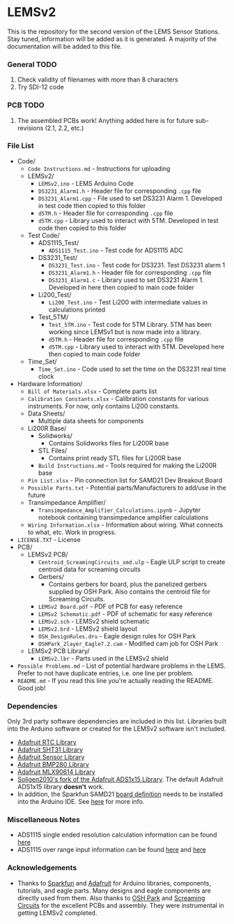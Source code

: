 # LEMSv2
This is the repository for the second version of the LEMS Sensor Stations. Stay tuned, information will be added as it is generated. A majority of the documentation will be added to this file.

### General TODO
1. Check validity of filenames with more than 8 characters
2. Try SDI-12 code

### PCB TODO
1. The assembled PCBs work! Anything added here is for future sub-revisions (2.1, 2.2, etc.)



### File List
* Code/
  * `Code Instructions.md` - Instructions for uploading
  * LEMSv2/
    * `LEMSv2.ino` - LEMS Arduino Code
    * `DS3231_Alarm1.h` - Header file for corresponding `.cpp` file
    * `DS3231_Alarm1.cpp` - File used to set DS3231 Alarm 1. Developed in test code then copied to this folder
    * `d5TM.h` - Header file for corresponding `.cpp` file
    * `d5TM.cpp` - Library used to interact with 5TM. Developed in test code then copied to this folder
  * Test Code/
    * ADS1115_Test/
      * `ADS1115_Test.ino` - Test code for ADS1115 ADC
    * DS3231_Test/
      * `DS3231_Test.ino` - Test code for DS3231. Test DS3231 alarm 1
      * `DS3231_Alarm1.h` - Header file for corresponding `.cpp` file
      * `DS3231_Alarm1.c` - Library used to set DS3231 Alarm 1. Developed in here then copied to main code folder
    * Li200_Test/
      * `Li200_Test.ino` - Test Li200 with intermediate values in calculations printed
    * Test_5TM/
      * `Test_5TM.ino` - Test code for 5TM Library. 5TM has been working since LEMSv1 but is now made into a library.
      * `d5TM.h` - Header file for corresponding `.cpp` file
      * `d5TM.cpp` - Library used to interact with 5TM. Developed here then copied to main code folder
  * Time_Set/
    * `Time_Set.ino` - Code used to set the time on the DS3231 real time clock
* Hardware Information/
  * `Bill of Materials.xlsx` - Complete parts list
  * `Calibration Constants.xlsx` - Calibration constants for various instruments. For now, only contains Li200 constants.
  * Data Sheets/
    * Multiple data sheets for components
  * Li200R Base/
    * Solidworks/
      * Contains Solidworks files for Li200R base
    * STL Files/
      * Contains print ready STL files for Li200R base
    * `Build Instructions.md` - Tools required for making the Li200R base
  * `Pin List.xlsx` - Pin connection list for SAMD21 Dev Breakout Board
  * `Possible Parts.txt` - Potential parts/Manufacturers to add/use in the future
  * Transimpedance Amplifier/
    * `Transimpedance_Amplifier_Calculations.ipynb` - Jupyter notebook containing transimpedance amplifier calculations
  * `Wiring Information.xlsx` - Information about wiring. What connects to what, etc. Work in progress.
* `LICENSE.TXT` - License
* PCB/
  * LEMSv2 PCB/
    * `Centroid_ScreamingCircuits_smd.ulp` - Eagle ULP script to create centroid data for screaming circuits
    * Gerbers/
      * Contains gerbers for board, plus the panelized gerbers supplied by OSH Park. Also contains the centroid file for Screaming Circuits.
    * `LEMSv2 Board.pdf` - PDF of PCB for easy reference
    * `LEMSv2 Schematic.pdf` - PDF of schematic for easy reference
    * `LEMSv2.sch` - LEMSv2 shield schematic
    * `LEMSv2.brd` - LEMSv2 shield layout
    * `OSH_DesignRules.dru` - Eagle design rules for OSH Park
    * `OSHPark_2layer_Eagle7.2.cam` - Modified cam job for OSH Park
  * LEMSv2 PCB Library/
    * `LEMSv2.lbr` - Parts used in the LEMSv2 shield
* `Possible Problems.md` - List of potential hardware problems in the LEMS. Prefer to not have duplicate entries, i.e. one line per problem.
* `README.md` - If you read this line you're actually reading the README. Good job!



### Dependencies
Only 3rd party software dependencies are included in this list. Libraries built into the Arduino software or created for the LEMSv2 software isn't included.

* [Adafruit RTC Library](https://github.com/adafruit/RTClib)
* [Adafruit SHT31 Library](https://github.com/adafruit/Adafruit_SHT31)
* [Adafruit Sensor Library](https://github.com/adafruit/Adafruit_Sensor)
* [Adafruit BMP280 Library](https://github.com/adafruit/Adafruit_BMP280_Library)
* [Adafruit MLX90614 Library](https://github.com/adafruit/Adafruit-MLX90614-Library)
* [Soligen2010's fork of the Adafruit ADS1x15 Library](https://github.com/soligen2010/Adafruit_ADS1X15). The default Adafruit ADS1x15 library **doesn't** work.
* In addition, the Sparkfun SAMD21 [board definition](https://raw.githubusercontent.com/sparkfun/Arduino_Boards/master/IDE_Board_Manager/package_sparkfun_index.json
  ) needs to be installed into the Arduino IDE. See [here](https://learn.sparkfun.com/tutorials/samd21-minidev-breakout-hookup-guide/setting-up-arduino) for more info.

### Miscellaneous Notes
- ADS1115 single ended resolution calculation information can be found [here](https://e2e.ti.com/support/data_converters/precision_data_converters/f/73/t/489070)
- ADS1115 over range input information can be found [here](https://e2e.ti.com/support/data_converters/precision_data_converters/f/73/p/398187/1407689#1407689) and [here](https://e2e.ti.com/support/data_converters/precision_data_converters/f/73/t/378122)

### Acknowledgements
* Thanks to [Sparkfun](https://www.sparkfun.com) and [Adafruit](https://www.adafruit.com) for Arduino libraries, components, tutorials, and eagle parts. Many designs and eagle components are directly used from them. Also thanks to [OSH Park](www.oshpark.com) and [Screaming Circuits](www.screamingcircuits.com) for the excellent PCBs and assembly. They were instrumental in getting LEMSv2 completed.
